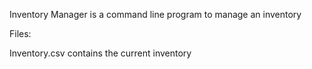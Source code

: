 Inventory Manager is a command line program to manage an inventory

Files:

Inventory.csv contains the current inventory


